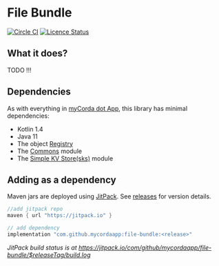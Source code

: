 # File Bundle

[![Circle CI](https://circleci.com/gh/mycordaapp/file-bundle.svg?style=shield)](https://circleci.com/gh/mycordaapp/file-bundle)
[![Licence Status](https://img.shields.io/github/license/mycordaapp/file-bundle)](https://github.com/mycordaapp/file-bundle/blob/master/licence.txt)

## What it does?

TODO !!! 


## Dependencies

As with everything in [myCorda dot App](https://mycorda.app), this library has minimal dependencies:

* Kotlin 1.4
* Java 11
* The object [Registry](https://github.com/mycordaapp/registry#readme)
* The [Commons](https://github.com/mycordaapp/commons#readme) module
* The [Simple KV Store(sks)](https://github.com/mycordaapp/simple-kv-store#readme) module

## Adding as a dependency

Maven jars are deployed using [JitPack](https://jitpack.io/).
See [releases](https://github.com/mycordaapp/file-bundle/releases) for version details.

```groovy
//add jitpack repo
maven { url "https://jitpack.io" }

// add dependency 
implementation "com.github.mycordaapp:file-bundle:<release>"
```

_JitPack build status is at https://jitpack.io/com/github/mycordaapp/file-bundle/$releaseTag/build.log_

